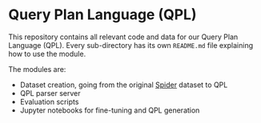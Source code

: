 # Query Plan Language (QPL)

This repository contains all relevant code and data for our Query Plan Language (QPL).
Every sub-directory has its own `README.md` file explaining how to use the module.

The modules are:

- Dataset creation, going from the original [Spider](https://yale-lily.github.io/spider) dataset to QPL
- QPL parser server
- Evaluation scripts
- Jupyter notebooks for fine-tuning and QPL generation
